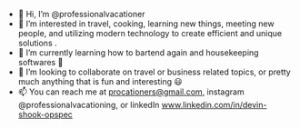 - 👋 Hi, I’m @professionalvacationer
- 👀 I’m interested in travel, cooking, learning new things, meeting new people, and utilizing modern technology to create efficient and unique solutions .
- 🌱 I’m currently learning how to bartend again and housekeeping softwares 🍹
- 💞️ I’m looking to collaborate on travel or business related topics, or pretty much anything that is fun and interesting 😃
- 📫 You can reach me at procationers@gmail.com, instagram @professionalvacationing, or linkedIn www.linkedin.com/in/devin-shook-opspec

<!---
professionalvacationer/professionalvacationer is a ✨ special ✨ repository because its `README.md` (this file) appears on your GitHub profile.
You can click the Preview link to take a look at your changes.
--->
